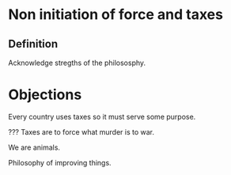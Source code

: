 # Non initiation of force and taxes

## Definition

Acknowledge stregths of the philososphy. 
# Objections


Every country uses taxes so it must serve some purpose.

??? Taxes are to force what murder is to war. 

We are animals.

Philosophy of improving things. 



